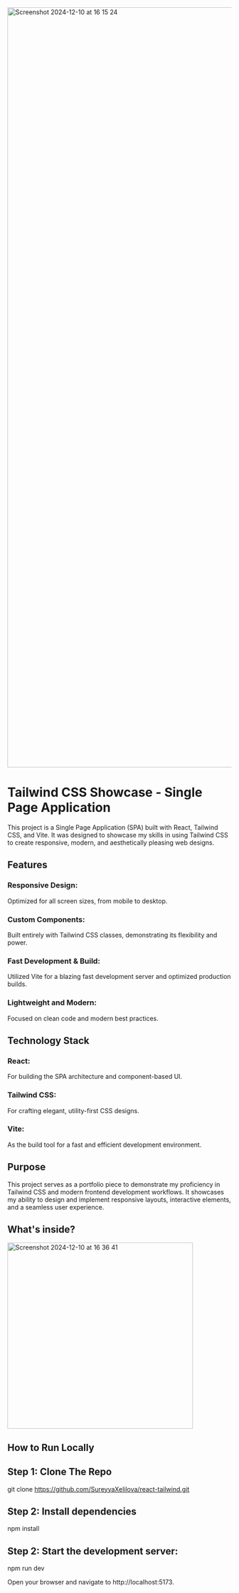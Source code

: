
<img width="1703" alt="Screenshot 2024-12-10 at 16 15 24" src="https://github.com/user-attachments/assets/afc16ef9-359d-4d8e-aea4-c7afe6ea35f0">
<h1>Tailwind CSS Showcase - Single Page Application</h3>
This project is a Single Page Application (SPA) built with React, Tailwind CSS, and Vite. It was designed to showcase my skills in using Tailwind CSS to create responsive, modern, and aesthetically pleasing web designs.

<h2>Features</h4>
<p><h3>Responsive Design:</h3> Optimized for all screen sizes, from mobile to desktop.</p>
<p><h3>Custom Components:</h3> Built entirely with Tailwind CSS classes, demonstrating its flexibility and power.</p>
<p><h3>Fast Development & Build:</h3> Utilized Vite for a blazing fast development server and optimized production builds.</p>
<p><h3>Lightweight and Modern:</h3> Focused on clean code and modern best practices.</p>

<h2>Technology Stack</h4>
<h3>React:</h3> For building the SPA architecture and component-based UI.
<h3>Tailwind CSS:</h3> For crafting elegant, utility-first CSS designs.
<h3>Vite:</h3> As the build tool for a fast and efficient development environment.

<h2>Purpose</h4>
This project serves as a portfolio piece to demonstrate my proficiency in Tailwind CSS and modern frontend development workflows. It showcases my ability to design and implement responsive layouts, interactive elements, and a seamless user experience.

<h2>What's inside?</h4>

<img width="417" alt="Screenshot 2024-12-10 at 16 36 41" src="https://github.com/user-attachments/assets/c2b693d9-e043-47c4-ae2a-f2d5fbb7cff3">


<h2>How to Run Locally</h4>

<h2>Step 1: Clone The Repo</h2>

git clone https://github.com/SureyyaXelilova/react-tailwind.git

<h2>Step 2: Install dependencies</h2>

npm install

<h2>Step 2: Start the development server:</h2>

<p>npm run dev</p>

<p>Open your browser and navigate to http://localhost:5173.</p>
